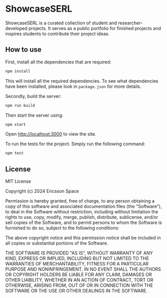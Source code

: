 # ShowcaseSERL

ShowcaseSERL is a curated collection of student and researcher- developed projects. It serves as a public portfolio for finished projects and inspires students to contribute their project ideas.

## How to use

First, install all the dependencies that are required:
```bash
npm install
```
This will install all the required dependencies. To see what dependencies have been installed,
please look in `package.json` for more details.

Secondly, build the server:

```bash
npm run build
```

Then start the server using:
```bash
npm start
```

Open [http://localhost:3000](http://localhost:3000) to view the site.

To run the tests for the project. Simply run the following command:
```bash
npm test
```

## License

MIT License

Copyright (c) 2024 Ericsson Space

Permission is hereby granted, free of charge, to any person obtaining a copy
of this software and associated documentation files (the "Software"), to deal
in the Software without restriction, including without limitation the rights
to use, copy, modify, merge, publish, distribute, sublicense, and/or sell
copies of the Software, and to permit persons to whom the Software is
furnished to do so, subject to the following conditions:

The above copyright notice and this permission notice shall be included in all
copies or substantial portions of the Software.

THE SOFTWARE IS PROVIDED "AS IS", WITHOUT WARRANTY OF ANY KIND, EXPRESS OR
IMPLIED, INCLUDING BUT NOT LIMITED TO THE WARRANTIES OF MERCHANTABILITY,
FITNESS FOR A PARTICULAR PURPOSE AND NONINFRINGEMENT. IN NO EVENT SHALL THE
AUTHORS OR COPYRIGHT HOLDERS BE LIABLE FOR ANY CLAIM, DAMAGES OR OTHER
LIABILITY, WHETHER IN AN ACTION OF CONTRACT, TORT OR OTHERWISE, ARISING FROM,
OUT OF OR IN CONNECTION WITH THE SOFTWARE OR THE USE OR OTHER DEALINGS IN THE
SOFTWARE.
